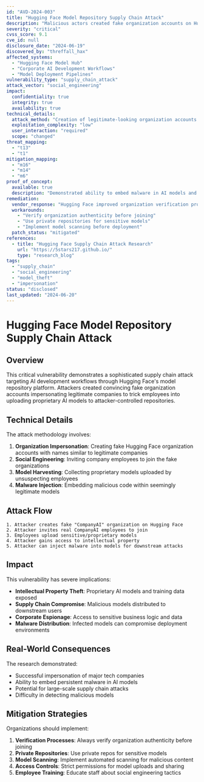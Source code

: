 ```yaml
---
id: "AVD-2024-003"
title: "Hugging Face Model Repository Supply Chain Attack"
description: "Malicious actors created fake organization accounts on Hugging Face impersonating real companies, leading to employees uploading sensitive models to attacker-controlled repositories."
severity: "critical"
cvss_score: 9.1
cve_id: null
disclosure_date: "2024-06-19"
discovered_by: "threffall_hax"
affected_systems:
  - "Hugging Face Model Hub"
  - "Corporate AI Development Workflows"
  - "Model Deployment Pipelines"
vulnerability_type: "supply_chain_attack"
attack_vector: "social_engineering"
impact:
  confidentiality: true
  integrity: true
  availability: true
technical_details:
  attack_method: "Creation of legitimate-looking organization accounts to trick employees into joining and uploading proprietary models"
  exploitation_complexity: "low"
  user_interaction: "required"
  scope: "changed"
threat_mapping:
  - "t13"
  - "t1"
mitigation_mapping:
  - "m16"
  - "m14"
  - "m6"
proof_of_concept:
  available: true
  description: "Demonstrated ability to embed malware in AI models and gain access to victim environments"
remediation:
  vendor_response: "Hugging Face improved organization verification processes"
  workarounds:
    - "Verify organization authenticity before joining"
    - "Use private repositories for sensitive models"
    - "Implement model scanning before deployment"
  patch_status: "mitigated"
references:
  - title: "Hugging Face Supply Chain Attack Research"
    url: "https://5stars217.github.io/"
    type: "research_blog"
tags:
  - "supply_chain"
  - "social_engineering"
  - "model_theft"
  - "impersonation"
status: "disclosed"
last_updated: "2024-06-20"
---
```


# Hugging Face Model Repository Supply Chain Attack

## Overview

This critical vulnerability demonstrates a sophisticated supply chain attack targeting AI development workflows through Hugging Face's model repository platform. Attackers created convincing fake organization accounts impersonating legitimate companies to trick employees into uploading proprietary AI models to attacker-controlled repositories.

## Technical Details

The attack methodology involves:

1. **Organization Impersonation**: Creating fake Hugging Face organization accounts with names similar to legitimate companies
2. **Social Engineering**: Inviting company employees to join the fake organizations
3. **Model Harvesting**: Collecting proprietary models uploaded by unsuspecting employees
4. **Malware Injection**: Embedding malicious code within seemingly legitimate models

## Attack Flow

```
1. Attacker creates fake "CompanyAI" organization on Hugging Face
2. Attacker invites real CompanyAI employees to join
3. Employees upload sensitive/proprietary models
4. Attacker gains access to intellectual property
5. Attacker can inject malware into models for downstream attacks
```

## Impact

This vulnerability has severe implications:

- **Intellectual Property Theft**: Proprietary AI models and training data exposed
- **Supply Chain Compromise**: Malicious models distributed to downstream users
- **Corporate Espionage**: Access to sensitive business logic and data
- **Malware Distribution**: Infected models can compromise deployment environments

## Real-World Consequences

The research demonstrated:
- Successful impersonation of major tech companies
- Ability to embed persistent malware in AI models
- Potential for large-scale supply chain attacks
- Difficulty in detecting malicious models

## Mitigation Strategies

Organizations should implement:

1. **Verification Processes**: Always verify organization authenticity before joining
2. **Private Repositories**: Use private repos for sensitive models
3. **Model Scanning**: Implement automated scanning for malicious content
4. **Access Controls**: Strict permissions for model uploads and sharing
5. **Employee Training**: Educate staff about social engineering tactics 